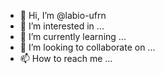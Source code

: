 - 👋 Hi, I’m @labio-ufrn
- 👀 I’m interested in ...
- 🌱 I’m currently learning ...
- 💞️ I’m looking to collaborate on ...
- 📫 How to reach me ...

<!---
labio-ufrn/labio-ufrn is a ✨ special ✨ repository because its `README.md` (this file) appears on your GitHub profile.
You can click the Preview link to take a look at your changes.
--->
